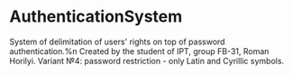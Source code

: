 # AuthenticationSystem
System of delimitation of users' rights on top of password authentication.%n
Created by the student of IPT, group FB-31, Roman Horilyi.
Variant №4: password restriction - only Latin and Cyrillic symbols.
